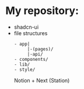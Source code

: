 # My repository:

- shadcn-ui
- file structures
  ```
  - app|
       |-(pages)/
       |-api/
  - components/
  - lib/
  - style/
  ```
  Notion + Next (Station)
  
